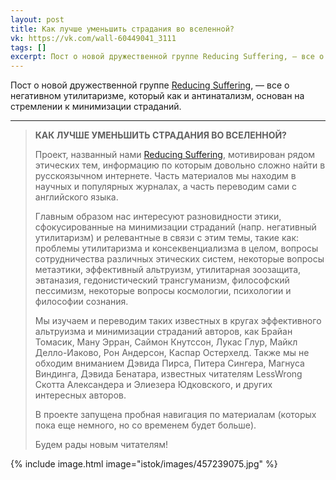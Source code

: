 ```yaml
---
layout: post
title: Как лучше уменьшить страдания во вселенной?
vk: https://vk.com/wall-60449041_3111
tags: []
excerpt: Пост о новой дружественной группе Reducing Suffering, — все о негативном утилитаризме, который как и антинатализм, основан на стремлении к минимизации страданий.
---
```

Пост о новой дружественной группе [Reducing Suffering](https://vk.com/club199052526), — все о негативном утилитаризме, который как и антинатализм, основан на стремлении к минимизации страданий.

---

>**КАК ЛУЧШЕ УМЕНЬШИТЬ СТРАДАНИЯ ВО ВСЕЛЕННОЙ?**
>
>Проект, названный нами [Reducing Suffering](https://reducingsuffering.github.io/), мотивирован рядом этических тем, информацию по которым довольно сложно найти в русскоязычном интернете. Часть материалов мы находим в научных и популярных журналах, а часть переводим сами с английского языка.
>
>Главным образом нас интересуют разновидности этики, сфокусированные на минимизации страданий (напр. негативный утилитаризм) и релевантные в связи с этим темы, такие как: проблемы утилитаризма и консеквенциализма в целом, вопросы сотрудничества различных этических систем, некоторые вопросы метаэтики, эффективный альтруизм, утилитарная зоозащита, эвтаназия, гедонистический трансгуманизм, философский пессимизм, некоторые вопросы космологии, психологии и философии сознания.
>
>Мы изучаем и переводим таких известных в кругах эффективного альтруизма и минимизации страданий авторов, как Брайан Томасик, Ману Эрран, Саймон Кнутссон, Лукас Глур, Майкл Делло-Иаково, Рон Андерсон, Каспар Остерхелд. Также мы не обходим вниманием Дэвида Пирса, Питера Сингера, Магнуса Виндинга, Дэвида Бенатара, известных читателям LessWrong Скотта Александера и Элиезера Юдковского, и других интересных авторов.
>
>В проекте запущена пробная навигация по материалам (которых пока еще немного, но со временем будет больше).
>
>Будем рады новым читателям!

{% include image.html image="istok/images/457239075.jpg" %}